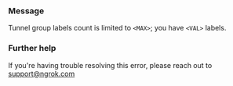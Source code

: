 
### Message
Tunnel group labels count is limited to <code>&lt;MAX&gt;</code>; you have <code>&lt;VAL&gt;</code> labels.

### Further help
If you're having trouble resolving this error, please reach out to [support@ngrok.com](mailto:support@ngrok.com?subject=Help%20with%20ERR_NGROK_6508)

